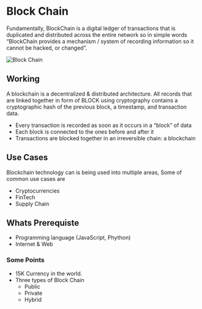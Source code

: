 # Block Chain
Fundamentally, BlockChain is a digital ledger of transactions that is duplicated and distributed across the entire network so in simple words “BlockChain provides a mechanism / system of recording information so it cannot be hacked, or changed”.

![Block Chain](https://www.publicdomainpictures.net/pictures/320000/velka/blockchain-1578252229FQZ.jpg)

##  Working

A blockchain is a decentralized & distributed architecture. All records that are linked together in form of BLOCK using cryptography contains a cryptographic hash of the previous block, a timestamp, and transaction data.

- Every transaction is recorded as soon as it occurs in a “block” of data
- Each block is connected to the ones before and after it
- Transactions are blocked together in an irreversible chain: a blockchain


## Use Cases
Blockchain technology can is being used into multiple areas, Some of common use cases are

- Cryptocurrencies
- FinTech
- Supply Chain

## Whats Prerequiste 
- Programming language (JavaScript, Phython)
- Internet & Web

### Some Points 

- 15K Currency in the world.
- Three types of Block Chain
    - Public
    - Private
    - Hybrid
